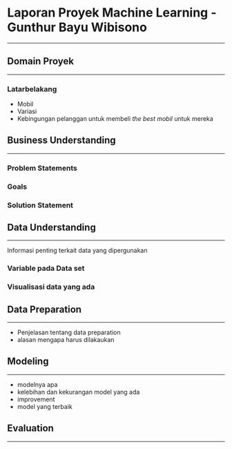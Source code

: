 # Laporan Proyek Machine Learning - Gunthur Bayu Wibisono

---

## Domain Proyek

---

### Latarbelakang
* Mobil
* Variasi
* Kebingungan pelanggan untuk membeli *the best mobil* untuk mereka

## Business Understanding

---

### Problem Statements

### Goals

### Solution Statement

## Data Understanding

---

Informasi penting terkait data yang dipergunakan
### Variable pada Data set

### Visualisasi data yang ada

## Data Preparation

---

* Penjelasan tentang data preparation
* alasan mengapa harus dilakaukan

## Modeling

---

* modelnya apa
* kelebihan dan kekurangan model yang ada
* improvement
* model yang terbaik

## Evaluation

---




